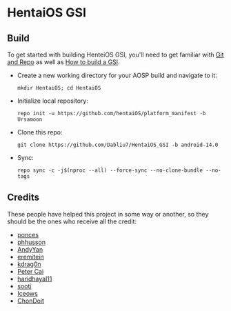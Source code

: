 # HentaiOS GSI

## Build
To get started with building HenteiOS GSI, you'll need to get familiar with [Git and Repo](https://source.android.com/source/using-repo.html) as well as [How to build a GSI](https://github.com/phhusson/treble_experimentations/wiki/How-to-build-a-GSI%3F).
- Create a new working directory for your AOSP build and navigate to it:
    ```
    mkdir HentaiOS; cd HentaiOS
    ```
- Initialize local repository:
    ```
    repo init -u https://github.com/hentaiOS/platform_manifest -b Ursamoon
    ```
- Clone this repo:
    ```
    git clone https://github.com/Dabliu7/HentaiOS_GSI -b android-14.0
    ```
- Sync:
    ```
    repo sync -c -j$(nproc --all) --force-sync --no-clone-bundle --no-tags
    ```

## Credits
These people have helped this project in some way or another, so they should be the ones who receive all the credit:
- [ponces](https://github.com/ponces)
- [phhusson](https://github.com/phhusson)
- [AndyYan](https://github.com/AndyCGYan)
- [eremitein](https://github.com/eremitein)
- [kdrag0n](https://github.com/kdrag0n)
- [Peter Cai](https://github.com/PeterCxy)
- [haridhayal11](https://github.com/haridhayal11)
- [sooti](https://github.com/sooti)
- [Iceows](https://github.com/Iceows)
- [ChonDoit](https://github.com/ChonDoit)
